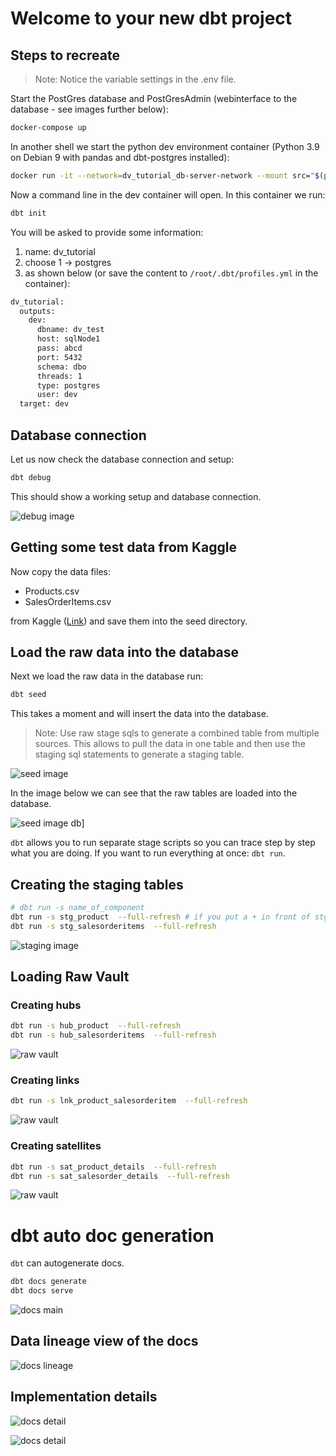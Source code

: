 # Welcome to your new dbt project

## Steps to recreate

>Note: Notice the variable settings in the .env file.

Start the PostGres database and PostGresAdmin (webinterface to the database - see images further below):

```bash
docker-compose up 
```

In another shell we start the python dev environment container (Python 3.9 on Debian 9 with pandas and dbt-postgres installed):

```bash
docker run -it --network=dv_tutorial_db-server-network --mount src="$(pwd)",target=/app,type=bind dv_tutorial_dbt bash
```

Now a command line in the dev container will open. In this container we run:

```bash
dbt init
```

You will be asked to provide some information:

1. name: dv_tutorial
2. choose 1 -> postgres
3. as shown below (or save the content to `/root/.dbt/profiles.yml` in the container):

```bash
dv_tutorial:
  outputs:
    dev:
      dbname: dv_test
      host: sqlNode1
      pass: abcd
      port: 5432
      schema: dbo
      threads: 1
      type: postgres
      user: dev
  target: dev
```

## Database connection

Let us now check the database connection and setup:

```bash
dbt debug
```

This should show a working setup and database connection.

![debug image](docs/images/debug.png)

## Getting some test data from Kaggle

Now copy the data files:

- Products.csv
- SalesOrderItems.csv

from Kaggle ([Link](https://www.kaggle.com/datasets/yasinnaal/bikes-sales-sample-data/))
and save them into the seed directory.

## Load the raw data into the database

Next we load the raw data in the database run:

```bash
dbt seed
```

This takes a moment and will insert the data into the database.

>Note: Use raw stage sqls to generate a combined table from multiple sources. This allows to pull the
> data in one table and then use the staging sql statements to generate a staging table.

![seed image](docs/images/seed.png)

In the image below we can see that the raw tables are loaded into the database.

![seed image db](docs/images/raw_table.png)]

`dbt` allows you to run separate stage scripts so you can trace step by step what you are doing. If you want to run everything at once: `dbt run`.

## Creating the staging tables

```bash
# dbt run -s name_of_component
dbt run -s stg_product  --full-refresh # if you put a + in front of stg_product it also runs raw sql if you have that
dbt run -s stg_salesorderitems  --full-refresh 
```

![staging image](docs/images/staged_table.png)

## Loading Raw Vault

### Creating hubs

```bash
dbt run -s hub_product  --full-refresh 
dbt run -s hub_salesorderitems  --full-refresh 
```

![raw vault](docs/images/hub_1.png)

### Creating links

```bash
dbt run -s lnk_product_salesorderitem  --full-refresh 
```

![raw vault](docs/images/nk.png)

### Creating satellites

```bash
dbt run -s sat_product_details  --full-refresh 
dbt run -s sat_salesorder_details  --full-refresh 
```

![raw vault](docs/images/sat.png)


# dbt auto doc generation

`dbt` can autogenerate docs.

```bash
dbt docs generate
dbt docs serve 
```

![docs main](docs/images/docs_main.png)

## Data lineage view of the docs

![docs lineage](docs/images/docs_lineage.png)

## Implementation details 

![docs detail](docs/images/doc_detail.png)

![docs detail](docs/images/doc_detail_compiled.png)




